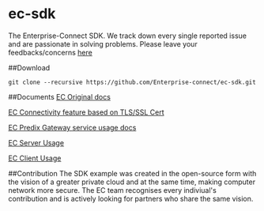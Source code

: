 # ec-sdk
The Enterprise-Connect SDK. We track down every single reported issue and are passionate in solving problems. Please leave your feedbacks/concerns [here](https://github.com/Enterprise-connect/ec-sdk/issues)

##Download
```
git clone --recursive https://github.com/Enterprise-connect/ec-sdk.git
```
##Documents
[EC Original docs](README.origin.md)

[EC Connectivity feature based on TLS/SSL Cert](README.cert.md)

[EC Predix Gateway service usage docs](README.predix.service.md)

[EC Server Usage](README_ecserver.md)

[EC Client Usage](README_ecserver.md)

##Contribution
The SDK example was created in the open-source form with the vision of a greater private cloud and at the same time, making computer network more secure. The EC team recognises every indiviual's contribution and is actively looking for partners who share the same vision.
